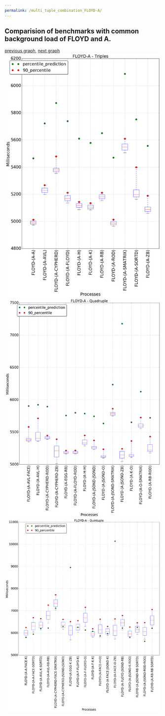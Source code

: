 ```yaml
---
permalink: /multi_tuple_combination_FLOYD-A/
---
```



 ## Comparision of benchmarks with common background load of FLOYD and A.

[previous graph](../multi_tuple_combination_FLOYD-AVL/), [next graph](../multi_tuple_combination_FLOYD-CYPHERD/)
![graph figure](./images/triple/FLOYD/FLOYD-A_box.png)![graph figure](./images/quadruple/FLOYD/FLOYD-A_box.png)![graph figure](./images/quintuple/FLOYD/FLOYD-A_box.png)